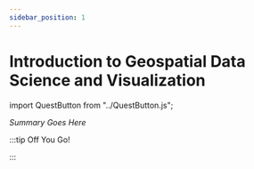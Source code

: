 ```yaml
---
sidebar_position: 1
---
```


# Introduction to Geospatial Data Science and Visualization
import QuestButton from "../QuestButton.js";

_Summary Goes Here_

:::tip Off You Go!

<QuestButton text="Quest" />

:::

